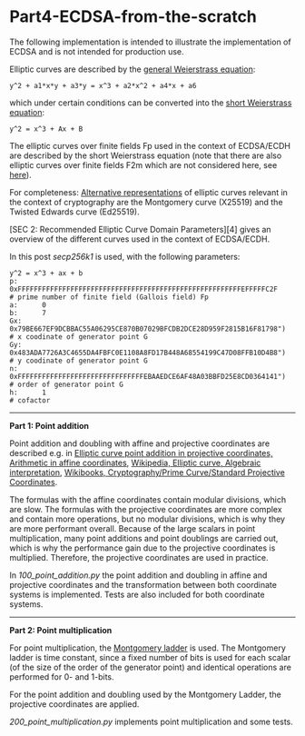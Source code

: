 # Part4-ECDSA-from-the-scratch

The following implementation is intended to illustrate the implementation of ECDSA and is not intended for production use.

Elliptic curves are described by the [general Weierstrass equation][i_1]:

```
y^2 + a1*x*y + a3*y = x^3 + a2*x^2 + a4*x + a6 
```

which under certain conditions can be converted into the [short Weierstrass equation][i_1]:

```
y^2 = x^3 + Ax + B
```

The elliptic curves over finite fields Fp used in the context of ECDSA/ECDH are described by the short Weierstrass equation (note that there are also elliptic curves over finite fields F2m which are not considered here, see [here][i_2]). 

For completeness: [Alternative representations][i_3] of elliptic curves relevant in the context of cryptography are the Montgomery curve (X25519) and the Twisted Edwards curve (Ed25519).

[SEC 2: Recommended Elliptic Curve Domain Parameters][4] gives an overview of the different curves used in the context of ECDSA/ECDH.

In this post *secp256k1* is used, with the following parameters:

```
y^2 = x^3 + ax + b
p: 		0xFFFFFFFFFFFFFFFFFFFFFFFFFFFFFFFFFFFFFFFFFFFFFFFFFFFFFFFEFFFFFC2F    # prime number of finite field (Gallois field) Fp
a:	 	0
b:	 	7
Gx:		0x79BE667EF9DCBBAC55A06295CE870B07029BFCDB2DCE28D959F2815B16F81798")  # x coodinate of generator point G
Gy:		0x483ADA7726A3C4655DA4FBFC0E1108A8FD17B448A68554199C47D08FFB10D4B8")  # y coodinate of generator point G
n:		0xFFFFFFFFFFFFFFFFFFFFFFFFFFFFFFFEBAAEDCE6AF48A03BBFD25E8CD0364141")  # order of generator point G
h:		1                                                                     # cofactor
```

---------------

**Part 1: Point addition**

Point addition and doubling with affine and projective coordinates are described e.g. in [Elliptic curve point addition in projective coordinates, Arithmetic in affine coordinates][1_5], [Wikipedia, Elliptic curve, Algebraic interpretation][1_6], [Wikibooks, Cryptography/Prime Curve/Standard Projective Coordinates][1_7]. 

The formulas with the affine coordinates contain modular divisions, which are slow. The formulas with the projective coordinates are more complex and contain more operations, but no modular divisions, which is why they are more performant overall. Because of the large scalars in point multiplication, many point additions and point doublings are carried out, which is why the performance gain due to the projective coordinates is multiplied. Therefore, the projective coordinates are used in practice.

In *100_point_addition.py* the point addition and doubling in affine and projective coordinates and the transformation between both coordinate systems is implemented. Tests are also included for both coordinate systems. 

--------------

**Part 2: Point multiplication**

For point multiplication, the [Montgomery ladder][2_1] is used. The Montgomery ladder is time constant, since a fixed number of bits is used for each scalar (of the size of the order of the generator point) and identical operations are performed for 0- and 1-bits.

For the point addition and doubling used by the Montgomery Ladder, the projective coordinates are applied.

*200_point_multiplication.py* implements point multiplication and some tests.

[i_1]: https://planetmath.org/weierstrassequationofanellipticcurve
[i_2]: hhttps://cryptobook.nakov.com/asymmetric-key-ciphers/elliptic-curve-cryptography-ecc#elliptic-curves-over-finite-fields
[i_3]: https://en.wikipedia.org/wiki/Elliptic_curve#Alternative_representations_of_elliptic_curves
[i_4]: https://www.secg.org/sec2-v2.pdf
[1_5]: https://www.nayuki.io/page/elliptic-curve-point-addition-in-projective-coordinates
[1_6]: https://en.wikipedia.org/wiki/Elliptic_curve#Algebraic_interpretation
[1_7]: https://en.wikibooks.org/wiki/Cryptography/Prime_Curve/Standard_Projective_Coordinates
[2_1]: https://en.wikipedia.org/wiki/Elliptic_curve_point_multiplication#Montgomery_ladder


